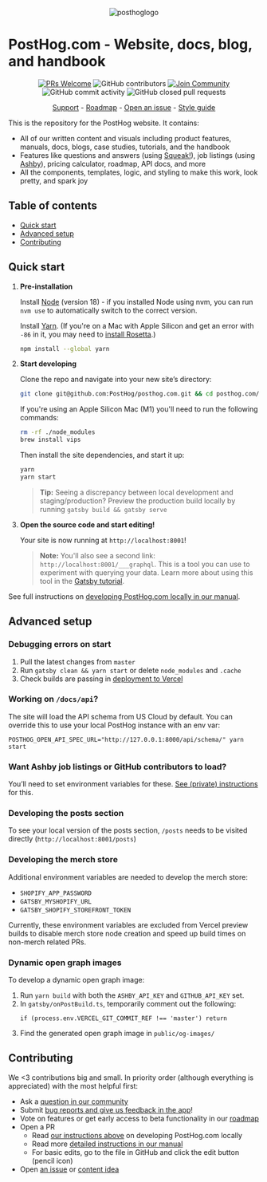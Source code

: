 <p align="center">
  <img alt="posthoglogo" src="https://user-images.githubusercontent.com/65415371/205059737-c8a4f836-4889-4654-902e-f302b187b6a0.png">
</p>

# PostHog.com - Website, docs, blog, and handbook

<p align="center">
  <a href='http://makeapullrequest.com'><img alt='PRs Welcome' src='https://img.shields.io/badge/PRs-welcome-brightgreen.svg?style=shields'/></a>
  <img alt="GitHub contributors" src="https://img.shields.io/github/contributors/posthog/posthog.com"/>
  <a href='https://posthog.com/community'><img alt="Join Community" src="https://img.shields.io/badge/community-join-blue"/></a>
  <img alt="GitHub commit activity" src="https://img.shields.io/github/commit-activity/m/posthog/posthog.com"/>
  <img alt="GitHub closed pull requests" src="https://img.shields.io/github/issues-pr-closed/posthog/posthog.com"/>
</p>

<p align="center">
  <a href="https://app.posthog.com/home#supportModal">Support</a> - <a href="https://posthog.com/roadmap">Roadmap</a> - <a href="https://github.com/PostHog/posthog.com/issues/new">Open an issue</a> - <a href="https://github.com/PostHog/posthog.com/blob/master/STYLEGUIDE.md">Style guide</a>
</p>


This is the repository for the PostHog website. It contains:

- All of our written content and visuals including product features, manuals, docs, blogs, case studies, tutorials, and the handbook
- Features like questions and answers (using [Squeak!](https://github.com/PostHog/squeak)), job listings (using [Ashby](https://www.ashbyhq.com/customers/posthog-customer-story)), pricing calculator, roadmap, API docs, and more
- All the components, templates, logic, and styling to make this work, look pretty, and spark joy

## Table of contents
- [Quick start](#quick-start)
- [Advanced setup](#advanced-setup)
- [Contributing](#contributing)

## Quick start

1. **Pre-installation**

    Install [Node](https://nodejs.org/en/download/) (version 18) - if you installed Node using nvm, you can run `nvm use` to automatically switch to the correct version.

    Install [Yarn](https://classic.yarnpkg.com/en/). (If you're on a Mac with Apple Silicon and get an error with `-86` in it, you may need to [install Rosetta](https://osxdaily.com/2020/12/04/how-install-rosetta-2-apple-silicon-mac/).)

    ```bash
    npm install --global yarn
    ```



1.  **Start developing**

    Clone the repo and navigate into your new site’s directory:

    ```bash
    git clone git@github.com:PostHog/posthog.com.git && cd posthog.com/
    ```

    If you're using an Apple Silicon Mac (M1) you'll need to run the following commands:

    ```bash
    rm -rf ./node_modules
    brew install vips
    ```

    Then install the site dependencies, and start it up:

    ```bash
    yarn
    yarn start
    ```

    > **Tip:** Seeing a discrepancy between local development and staging/production? Preview the production build locally by running `gatsby build && gatsby serve`

1.  **Open the source code and start editing!**

    Your site is now running at `http://localhost:8001`!
    
    > **Note:** You'll also see a second link: `http://localhost:8001/___graphql`. This is a tool you can use to experiment with querying your data. Learn more about using this tool in the [Gatsby tutorial](https://www.gatsbyjs.org/tutorial/part-five/#introducing-graphiql).

See full instructions on [developing PostHog.com locally in our manual](https://posthog.com/handbook/engineering/posthog-com/developing-the-website).

## Advanced setup

### Debugging errors on start
1. Pull the latest changes from `master`
2. Run `gatsby clean && yarn start` or delete `node_modules` and `.cache`
3. Check builds are passing in [deployment to Vercel](https://github.com/PostHog/posthog.com/deployments)

### Working on `/docs/api`?

The site will load the API schema from US Cloud by default. You can override this to use your local PostHog instance with an env var:

```
POSTHOG_OPEN_API_SPEC_URL="http://127.0.0.1:8000/api/schema/" yarn start
```


### Want Ashby job listings or GitHub contributors to load?

You’ll need to set environment variables for these. [See (private) instructions](https://github.com/PostHog/company-internal/blob/master/website-api-keys.md) for this.

### Developing the posts section
To see your local version of the posts section, `/posts` needs to be visited directly (`http://localhost:8001/posts`)

### Developing the merch store
Additional environment variables are needed to develop the merch store:
- `SHOPIFY_APP_PASSWORD`
- `GATSBY_MYSHOPIFY_URL`
- `GATSBY_SHOPIFY_STOREFRONT_TOKEN`

Currently, these environment variables are excluded from Vercel preview builds to disable merch store node creation and speed up build times on non-merch related PRs.

### Dynamic open graph images

To develop a dynamic open graph image:

1. Run `yarn build` with both the `ASHBY_API_KEY` and `GITHUB_API_KEY` set.
1. In `gatsby/onPostBuild.ts`, temporarily comment out the following:
    ```
    if (process.env.VERCEL_GIT_COMMIT_REF !== 'master') return
    ```
1. Find the generated open graph image in `public/og-images/`

## Contributing

We <3 contributions big and small. In priority order (although everything is appreciated) with the most helpful first:

- Ask a [question in our community](https://posthog.com/questions)
- Submit [bug reports and give us feedback in the app](https://app.posthog.com/home#supportModal)! 
- Vote on features or get early access to beta functionality in our [roadmap](https://posthog.com/roadmap)
- Open a PR
    - Read [our instructions above](#quick-start) on developing PostHog.com locally
    - Read more [detailed instructions in our manual](https://posthog.com/handbook/engineering/posthog-com/developing-the-website)
    - For basic edits, go to the file in GitHub and click the edit button (pencil icon)
- Open [an issue](https://github.com/PostHog/posthog.com/issues/new) or [content idea](https://github.com/PostHog/posthog.com/issues/new?assignees=andyvan-ph&labels=content&template=blog-post-idea-template.md&title=%7BContent+type%7D+-+%7Btitle%7D)
